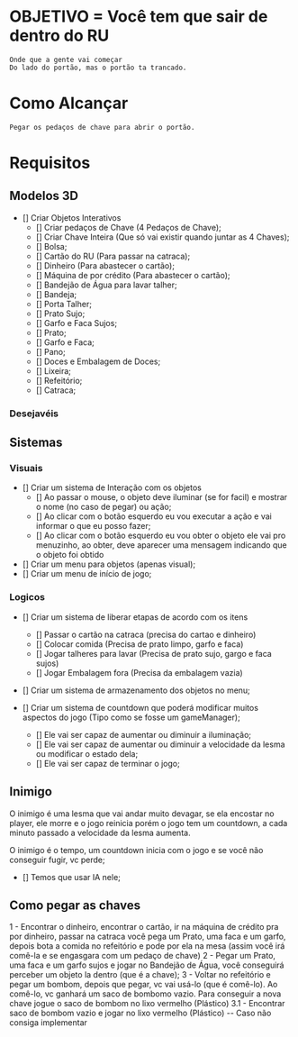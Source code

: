 
# OBJETIVO = Você tem que sair de dentro do RU

    Onde que a gente vai começar
    Do lado do portão, mas o portão ta trancado.

# Como Alcançar

    Pegar os pedaços de chave para abrir o portão.

# Requisitos

## Modelos 3D

- [] Criar Objetos Interativos
    - [] Criar pedaços de Chave (4 Pedaços de Chave);
    - [] Criar Chave Inteira (Que só vai existir quando juntar as 4 Chaves);
    - [] Bolsa;
    - [] Cartão do RU (Para passar na catraca);
    - [] Dinheiro (Para abastecer o cartão);
    - [] Máquina de por crédito (Para abastecer o cartão);
    - [] Bandejão de Água para lavar talher;
    - [] Bandeja;
    - [] Porta Talher;
    - [] Prato Sujo;
    - [] Garfo e Faca Sujos;
    - [] Prato;
    - [] Garfo e Faca;
    - [] Pano;
    - [] Doces e Embalagem de Doces;
    - [] Lixeira;
    - [] Refeitório;
    - [] Catraca;

### Desejavéis


## Sistemas

### Visuais

- [] Criar um sistema de Interação com os objetos
    - [] Ao passar o mouse, o objeto deve iluminar (se for facil) e mostrar o nome (no caso de pegar) ou ação;
    - [] Ao clicar com o botão esquerdo eu vou executar a ação e vai informar o que eu posso fazer;
    - [] Ao clicar com o botão esquerdo eu vou obter o objeto ele vai pro menuzinho, ao obter, deve aparecer uma mensagem indicando que o objeto foi obtido
- [] Criar um menu para objetos (apenas visual);
- [] Criar um menu de início de jogo;

### Logicos

- [] Criar um sistema de liberar etapas de acordo com os itens
    - [] Passar o cartão na catraca (precisa do cartao e dinheiro)
    - [] Colocar comida (Precisa de prato limpo, garfo e faca)
    - [] Jogar talheres para lavar (Precisa de prato sujo, gargo e faca sujos)
    - [] Jogar Embalagem fora (Precisa da embalagem vazia)

- [] Criar um sistema de armazenamento dos objetos no menu;

- [] Criar um sistema de countdown que poderá modificar muitos aspectos do jogo (Tipo como se fosse um gameManager);
    - [] Ele vai ser capaz de aumentar ou diminuir a iluminação;
    - [] Ele vai ser capaz de aumentar ou diminuir a velocidade da lesma ou modificar o estado dela;
    - [] Ele vai ser capaz de terminar o jogo;

## Inimigo

 O inimigo é uma lesma que vai andar muito devagar, se ela encostar no player,
 ele morre e o jogo reinicia porém o jogo tem um countdown, a cada minuto
 passado a velocidade da lesma aumenta.

 O inimigo é o tempo, um countdown inicia com o jogo e se você não conseguir
 fugir, vc perde;


- [] Temos que usar IA nele;

## Como pegar as chaves

 1 - Encontrar o dinheiro, encontrar o cartão, ir na máquina de crédito pra por dinheiro, passar na catraca você pega um Prato, uma faca e um garfo, depois bota a comida no refeitório e pode por ela na mesa (assim você irá comê-la e se engasgara com um pedaço de chave)
 2 - Pegar um Prato, uma faca e um garfo sujos e jogar no Bandejão de Água, você conseguirá perceber um objeto la dentro (que é a chave);
 3 - Voltar no refeitório e pegar um bombom, depois que pegar, vc vai usá-lo (que é comê-lo). Ao comê-lo, vc ganhará um saco de bombomo vazio. Para conseguir a nova chave jogue o saco de bombom no lixo vermelho (Plástico)
 3.1 - Encontrar saco de bombom vazio e jogar no lixo vermelho (Plástico) -- Caso não consiga implementar


